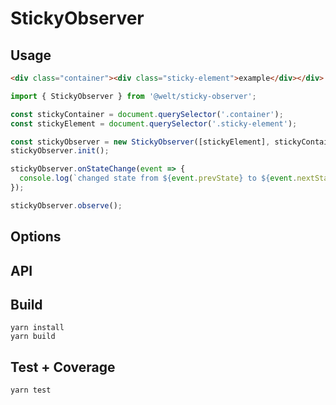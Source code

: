 # StickyObserver

## Usage

```html
<div class="container"><div class="sticky-element">example</div></div>
```

```js
import { StickyObserver } from '@welt/sticky-observer';

const stickyContainer = document.querySelector('.container');
const stickyElement = document.querySelector('.sticky-element');

const stickyObserver = new StickyObserver([stickyElement], stickyContainer);
stickyObserver.init();

stickyObserver.onStateChange(event => {
  console.log(`changed state from ${event.prevState} to ${event.nextState}`);
});

stickyObserver.observe();
```

## Options

## API

## Build

```
yarn install
yarn build
```

## Test + Coverage

```
yarn test
```
